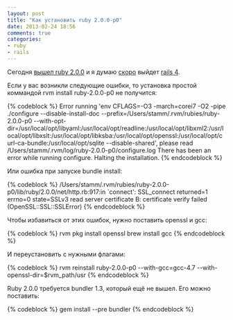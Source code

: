```yaml
---
layout: post
title: "Как установить ruby 2.0.0-p0"
date: 2013-02-24 18:56
comments: true
categories:
- ruby
- rails
---
```



Сегодня [вышел ruby 2.0.0](http://habrahabr.ru/post/170513/) и я думаю [скоро](https://twitter.com/dhh/status/305678189261377536) выйдет [rails 4](http://habrahabr.ru/company/engineyard/blog/170473/).

Если у вас возникли следующие ошибки, то установка простой коммандой rvm install ruby-2.0.0-p0 не получится:

{% codeblock %}
Error running 'env CFLAGS=-O3 -march=corei7 -O2 -pipe ./configure --disable-install-doc --prefix=/Users/stamm/.rvm/rubies/ruby-2.0.0-p0 --with-opt-dir=/usr/local/opt/libyaml:/usr/local/opt/readline:/usr/local/opt/libxml2:/usr/local/opt/libxslt:/usr/local/opt/libksba:/usr/local/opt/openssl:/usr/local/opt/curl-ca-bundle:/usr/local/opt/sqlite --disable-shared', please read /Users/stamm/.rvm/log/ruby-2.0.0-p0/configure.log 
There has been an error while running configure. Halting the installation. 
{% endcodeblock %}

<!-- more -->

Или ошибка при запуске bundle install:

{% codeblock %}
/Users/stamm/.rvm/rubies/ruby-2.0.0-p0/lib/ruby/2.0.0/net/http.rb:917:in `connect': SSL_connect returned=1 errno=0 state=SSLv3 read server certificate B: certificate verify failed (OpenSSL::SSL::SSLError) 
{% endcodeblock %}

Чтобы избавиться от этих ошибок, нужно поставить openssl и gcc:

{% codeblock %}
rvm pkg install openssl
brew install gcc
{% endcodeblock %}

И переустановить с нужными флагами:

{% codeblock %}
rvm reinstall ruby-2.0.0-p0 --with-gcc=gcc-4.7 --with-openssl-dir=$rvm_path/usr
{% endcodeblock %}

Ruby 2.0.0 требуется bundler 1.3, который ещё не вышел. Его можно 
поставить:

{% codeblock %}
gem install --pre bundler
{% endcodeblock %}